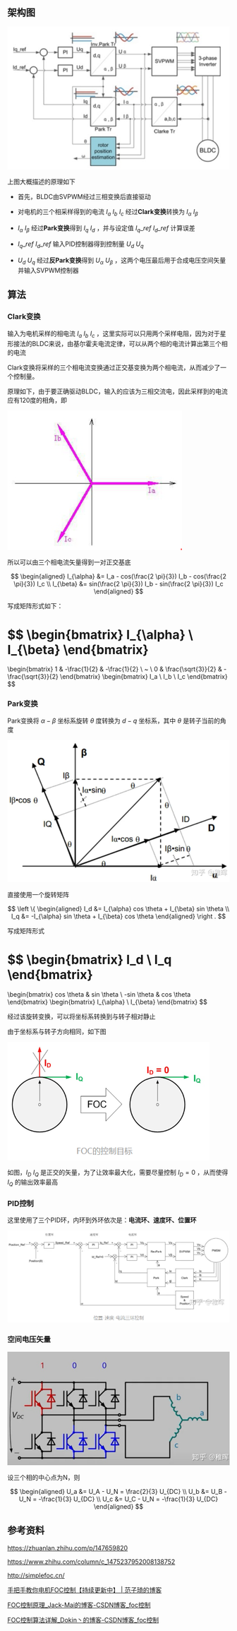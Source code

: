 ## 架构图

![](pic/foc_1.png)

上图大概描述的原理如下

* 首先，BLDC由SVPWM经过三相变换后直接驱动

* 对电机的三个相采样得到的电流 $I_a \  I_b \  I_c$ 经过**Clark变换**转换为 $I_{\alpha} \ I_{\beta}$ 

* $I_{\alpha} \ I_{\beta}$ 经过**Park变换**得到 $I_q \  I_d$ ，并与设定值 $I_q\_ref \  I_d\_ref$ 计算误差

* $I_q\_ref \ I_d\_ref$ 输入PID控制器得到控制量 $U_d \  U_q$

* $U_d \  U_q$ 经过**反Park变换**得到 $U_{\alpha} \  U_{\beta}$ ，这两个电压最后用于合成电压空间矢量并输入SVPWM控制器

## 算法

### Clark变换

输入为电机采样的相电流 $I_a \ I_b \ I_c$ ，这里实际可以只用两个采样电阻，因为对于星形接法的BLDC来说，由基尔霍夫电流定律，可以从两个相的电流计算出第三个相的电流

Clark变换将采样的三个相电流变换通过正交基变换为两个相电流，从而减少了一个控制量。

原理如下，由于要正确驱动BLDC，输入的应该为三相交流电，因此采样到的电流应有120度的相角，即

![](pic/foc_2.png)

所以可以由三个相电流矢量得到一对正交基底

$$
\begin{aligned}
I_{\alpha} &= I_a - cos(\frac{2 \pi}{3}) I_b - cos(\frac{2 \pi}{3}) I_c
\\
I_{\beta} &= sin(\frac{2 \pi}{3}) I_b - sin(\frac{2 \pi}{3}) I_c
\end{aligned}
$$

写成矩阵形式如下：

$$
\begin{bmatrix}
I_{\alpha} \\
I_{\beta}
\end{bmatrix}
=
\begin{bmatrix}
1 & -\frac{1}{2} & -\frac{1}{2}
\\
~
\\
0 & \frac{\sqrt{3}}{2} & -\frac{\sqrt{3}}{2}
\end{bmatrix}
\begin{bmatrix}
I_a
\\
I_b
\\
I_c
\end{bmatrix}
$$

### Park变换

Park变换将 $\alpha - \beta$ 坐标系旋转 $\theta$ 度转换为 $d-q$ 坐标系，其中 $\theta$ 是转子当前的角度

<img src="pic/foc_3.png" title="" alt="" width="505">

直接使用一个旋转矩阵

$$
\left \{
\begin{aligned}
I_d &= I_{\alpha} cos \theta + I_{\beta} sin \theta
\\
I_q &= -I_{\alpha} sin \theta + I_{\beta} cos \theta
\end{aligned}
\right .
$$

写成矩阵形式

$$
\begin{bmatrix}
I_d \\
I_q
\end{bmatrix}
=
\begin{bmatrix}
cos \theta & sin \theta
\\
-sin \theta & cos \theta
\end{bmatrix}
\begin{bmatrix}
I_{\alpha}
\\
I_{\beta}
\end{bmatrix}
$$

经过该旋转变换，可以将坐标系转换到与转子相对静止

由于坐标系与转子方向相同，如下图

![](pic/foc_6.png)

如图，$I_D \ I_Q$ 是正交的矢量，为了让效率最大化，需要尽量控制 $I_D = 0$ ，从而使得 $I_Q$ 的输出效率最高

### PID控制

这里使用了三个PID环，内环到外环依次是：**电流环、速度环、位置环**

![](pic/foc_4.png)



### 空间电压矢量

<img src="pic/foc_5.png" title="" alt="" width="627">

设三个相的中心点为N，则

$$
\begin{aligned}
U_a &= U_A - U_N = \frac{2}{3} U_{DC}
\\
U_b &= U_B - U_N = -\frac{1}{3} U_{DC}
\\
U_c &= U_C - U_N = -\frac{1}{3} U_{DC}
\end{aligned}
$$

## 参考资料

https://zhuanlan.zhihu.com/p/147659820

https://www.zhihu.com/column/c_1475237952008138752

http://simplefoc.cn/

[手把手教你电机FOC控制【持续更新中】 | 范子琦的博客](https://www.robotsfan.com/posts/d99d1c1a.html)

[FOC控制原理_Jack-Mai的博客-CSDN博客_foc控制](https://blog.csdn.net/maijiayong/article/details/116116924)

[FOC控制算法详解_Dokin丶的博客-CSDN博客_foc控制](https://blog.csdn.net/qq_27575841/article/details/109789125)



